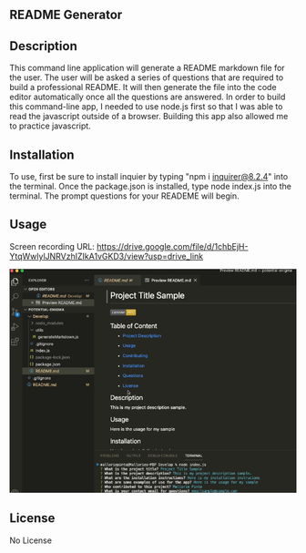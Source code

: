 ## README Generator 

## Description
This command line application will generate a README markdown file for the user. The user will be asked a series of questions that are required to build a professional README. It will then generate the file into the code editor automatically once all the questions are answered. In order to build this command-line app, I needed to use node.js first so that I was able to read the javascript outside of a browser. Building this app also allowed me to practice javascript.

## Installation
To use, first be sure to install inquier by typing "npm i inquirer@8.2.4" into the terminal. Once the package.json is installed, type node index.js into the terminal. The prompt questions for your READEME will begin.

## Usage
Screen recording URL: https://drive.google.com/file/d/1chbEjH-YtqWwlylJNRVzhIZIkA1vGKD3/view?usp=drive_link

![Alt text](src/images/Screenshot.png)

## License
No License